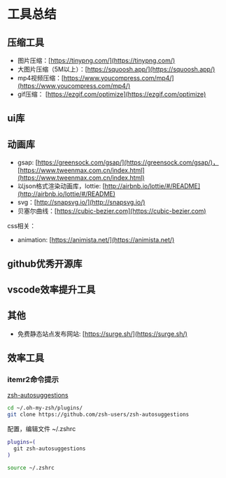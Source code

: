 # 工具总结

## 压缩工具

* 图片压缩：[https://tinypng.com/](https://tinypng.com/)
* 大图片压缩（5M以上）：[https://squoosh.app/](https://squoosh.app/)
* mp4视频压缩：[https://www.youcompress.com/mp4/](https://www.youcompress.com/mp4/)
* gif压缩： [https://ezgif.com/optimize](https://ezgif.com/optimize)

## ui库

## 动画库

* gsap: [https://greensock.com/gsap/](https://greensock.com/gsap/)，[https://www.tweenmax.com.cn/index.html](https://www.tweenmax.com.cn/index.html)
* 以json格式渲染动画库，lottie: [http://airbnb.io/lottie/#/README](http://airbnb.io/lottie/#/README)
* svg：[http://snapsvg.io/](http://snapsvg.io/)
* 贝塞尔曲线：[https://cubic-bezier.com](https://cubic-bezier.com)

css相关：

* animation: [https://animista.net/](https://animista.net/)

## github优秀开源库

## vscode效率提升工具

## 其他

* 免费静态站点发布网站: [https://surge.sh/](https://surge.sh/)

## 效率工具

### itemr2命令提示

[zsh-autosuggestions](https://github.com/zsh-users/zsh-autosuggestions)

```sh
cd ~/.oh-my-zsh/plugins/
git clone https://github.com/zsh-users/zsh-autosuggestions
```

配置，编辑文件 ~/.zshrc

```sh
plugins=(
  git zsh-autosuggestions
)
```

```sh
source ~/.zshrc
```
